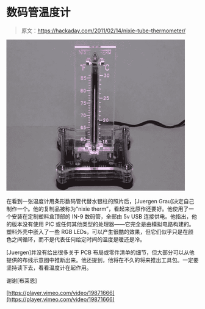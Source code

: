 # 数码管温度计

> 原文：<https://hackaday.com/2011/02/14/nixie-tube-thermometer/>

![nixie_therm](img/e674dad339e66f41c316908de340be36.png "nixie_therm")

在看到一张温度计用条形数码管代替水银柱的照片后，[Juergen Grau]决定自己制作一个。他的复制品被称为“nixie therm”，看起来比原作还要好。他使用了一个安装在定制塑料盒顶部的 IN-9 数码管，全部由 5v USB 连接供电。他指出，他的版本没有使用 PIC 或任何其他类型的处理器——它完全是由模拟电路构建的。塑料外壳中嵌入了一些 RGB LEDs，可以产生很酷的效果，但它们似乎只是在颜色之间循环，而不是代表任何给定时间的温度是暖还是冷。

[Juergen]并没有给出很多关于 PCB 布局或零件清单的细节，但大部分可以从他提供的布线示意图中推断出来。他还提到，他将在不久的将来推出工具包。一定要坚持读下去，看看温度计在起作用。

谢谢[布莱恩]

[https://player.vimeo.com/video/19871666](https://player.vimeo.com/video/19871666)